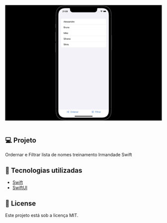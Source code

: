 <div align="center">
  <img src="./SortFilter.gif"/>
 </div>

 </br>

## 💻 Projeto

Ordernar e Filtrar lista de nomes treinamento Irmandade Swift

## 🚀 Tecnologias utilizadas

- [Swift](https://developer.apple.com/swift/)
- [SwiftUI](https://developer.apple.com/xcode/swiftui/)

## 📄 License

Este projeto está sob a licença MIT.
